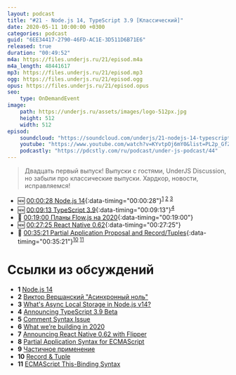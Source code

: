 ```yaml
---
layout: podcast
title: "#21 - Node.js 14, TypeScript 3.9 [Классический]"
date: 2020-05-11 10:00:00 +0300
categories: podcast
guid: "6EE34417-2790-46FD-AC1E-3D511D6B71E6"
released: true
duration: "00:49:52"
m4a: https://files.underjs.ru/21/episod.m4a
m4a_length: 48441617
mp3: https://files.underjs.ru/21/episod.mp3
ogg: https://files.underjs.ru/21/episod.ogg
opus: https://files.underjs.ru/21/episod.opus
seo:
    type: OnDemandEvent
image:
    path: https://underjs.ru/assets/images/logo-512px.jpg
    height: 512
    width: 512
episod:
    soundcloud: "https://soundcloud.com/underjs/21-nodejs-14-typescript-39-klassicheskiy"
    youtube: "https://www.youtube.com/watch?v=KYvtpOj6mY0&list=PL2p_GfZz-_1OWXrKUZRBc8LzMz5FJNXW7"
    podcastly: "https://pdcstly.com/ru/podcast/under-js-podcast/44"
---
```


> Двадцать первый выпуск! Выпуски с гостями, UnderJS Discussion, но забыли про классические выпуски. Хардкор, новости, исправляемся!

- 🆕 [00:00:28 Node.js 14](#){:data-timing="00:00:28"}<sup>[1](#note1) [2](#note2) [3](#note3)</sup>
- 🆕 [00:09:13 TypeScript 3.9](#){:data-timing="00:09:13"}<sup>[4](#note4)</sup>
- 🤔 [00:19:00 Планы Flow.js на 2020](#){:data-timing="00:19:00"}
- 🆕 [00:27:25 React Native 0.62](#){:data-timing="00:27:25"}
- 🤔 [00:35:21 Partial Application Proposal and Record/Tuples](#){:data-timing="00:35:21"}<sup>[10](#note10) [11](#note11)</sup>

# Ссылки из обсуждений

- <b id="note1">1</b> [Node.js 14](https://medium.com/@nodejs/node-js-version-14-available-now-8170d384567e)
- <b id="note2">2</b> [Виктор Вершанский "Асинхронный ноль"](https://www.youtube.com/watch?v=6Tg2UA4XaQY&feature=youtu.be)
- <b id="note3">3</b> [What's Async Local Storage in Node.js v14?](https://www.freecodecamp.org/news/async-local-storage-nodejs/)
- <b id="note4">4</b> [Announcing TypeScript 3.9 Beta](https://devblogs.microsoft.com/typescript/announcing-typescript-3-9-beta/)
- <b id="note5">5</b> [Comment Syntax Issue](https://github.com/JSMonk/hegel/issues/82)
- <b id="note6">6</b> [What we’re building in 2020](https://medium.com/flow-type/what-were-building-in-2020-bcb92f620c75)
- <b id="note7">7</b> [Announcing React Native 0.62 with Flipper](https://reactnative.dev/blog/2020/03/26/version-0.62)
- <b id="note8">8</b> [Partial Application Syntax for ECMAScript](https://github.com/tc39/proposal-partial-application)
- <b id="note9">9</b> [Частичное применение](https://ru.wikipedia.org/wiki/%D0%A7%D0%B0%D1%81%D1%82%D0%B8%D1%87%D0%BD%D0%BE%D0%B5_%D0%BF%D1%80%D0%B8%D0%BC%D0%B5%D0%BD%D0%B5%D0%BD%D0%B8%D0%B5)
- <b id="note10">10</b> [Record & Tuple](https://github.com/tc39/proposal-record-tuple)
- <b id="note11">11</b> [ECMAScript This-Binding Syntax](https://github.com/tc39/proposal-bind-operator)
